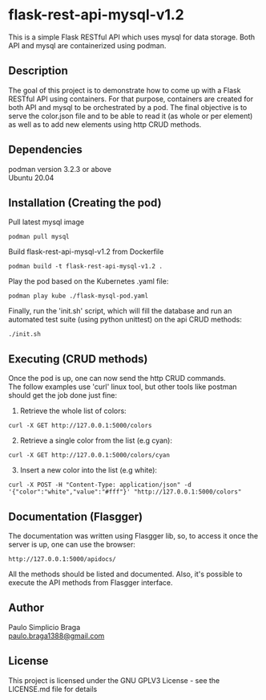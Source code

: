 # **flask-rest-api-mysql-v1.2**
This is a simple Flask RESTful API which uses mysql for data storage. Both API and mysql are containerized using podman.

## **Description**
The goal of this project is to demonstrate how to come up with a Flask RESTful API using containers. For that purpose, containers are created for both API and mysql to be orchestrated by a pod. The final objective is to serve the color.json file and to be able to read it (as whole or per element) as well as to add new elements using http CRUD methods. 

## **Dependencies**
podman version 3.2.3 or above\
Ubuntu 20.04

## **Installation (Creating the pod)**
Pull latest mysql image
```
podman pull mysql
```
Build flask-rest-api-mysql-v1.2 from Dockerfile
```
podman build -t flask-rest-api-mysql-v1.2 .
```
Play the pod based on the Kubernetes .yaml file:
```
podman play kube ./flask-mysql-pod.yaml
```
Finally, run the 'init.sh' script, which will fill the database and run an automated test suite (using python unittest) on the api CRUD methods:
```
./init.sh
```
## **Executing (CRUD methods)**
Once the pod is up, one can now send the http CRUD commands.\
The follow examples use 'curl' linux tool, but other tools like postman should get the job done just fine:
1. Retrieve the whole list of colors:
```
curl -X GET http://127.0.0.1:5000/colors
```
2. Retrieve a single color from the list (e.g cyan):
```
curl -X GET http://127.0.0.1:5000/colors/cyan
```
3. Insert a new color into the list (e.g white):
```
curl -X POST -H "Content-Type: application/json" -d '{"color":"white","value":"#fff"}' "http://127.0.0.1:5000/colors"
```

## **Documentation (Flasgger)**
The documentation was written using Flasgger lib, so, to access it once the server is up, one can use the browser:
```
http://127.0.0.1:5000/apidocs/
```
All the methods should be listed and documented. Also, it's possible to execute the API methods from Flasgger interface.
## **Author**
Paulo Simplicio Braga\
paulo.braga1388@gmail.com

## **License**
This project is licensed under the GNU GPLV3 License - see the LICENSE.md file for details